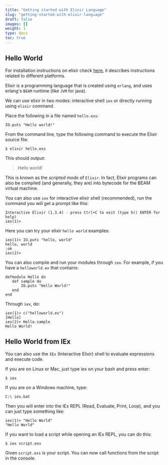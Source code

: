 ```yaml
---
title: "Getting started with Elixir Language"
slug: "getting-started-with-elixir-language"
draft: false
images: []
weight: 1
type: docs
toc: true
---
```


## Hello World
For installation instructions on elixir check [here][1], it describes instructions related to different platforms.  

Elixir is a programming language that is created using `erlang`, and uses erlang's `BEAM` runtime (like `JVM` for java).  

We can use elixir in two modes: interactive shell `iex` or directly running using
`elixir` command.

Place the following in a file named `hello.exs`:

    IO.puts "Hello world!"

From the command line, type the following command to execute the Elixir source file:

    $ elixir hello.exs

This should output:

> Hello world!

This is known as the _scripted mode_ of `Elixir`. In fact, Elixir programs can also be compiled (and generally, they are) into bytecode for the BEAM virtual machine.

You can also use `iex` for interactive elixir shell (recommended), run the command
you will get a prompt like this:

    Interactive Elixir (1.3.4) - press Ctrl+C to exit (type h() ENTER for help)
    iex(1)>

Here you can try your elixir `hello world` examples:

    iex(1)> IO.puts "hello, world"
    hello, world
    :ok
    iex(2)> 

  [1]: http://elixir-lang.org/install.html

You can also compile and run your modules through `iex`. For example, if you have a `helloworld.ex` that contains:

    defmodule Hello do
       def sample do
           IO.puts "Hello World!"
       end
    end

Through `iex`, do: 

    iex(1)> c("helloworld.ex")
    [Hello]
    iex(2)> Hello.sample
    Hello World!

## Hello World from IEx
You can also use the `IEx` (Interactive Elixir) shell to evaluate expressions and execute code.

If you are on Linux or Mac, just type iex on your bash and press enter:

    $ iex

If you are on a Windows machine, type:

    C:\ iex.bat

Then you will enter into the IEx REPL (Read, Evaluate, Print, Loop), and you can just type something like:

    iex(1)> "Hello World"
    "Hello World"

If you want to load a script while opening an IEx REPL, you can do this:

    $ iex script.exs

Given `script.exs` is your script. You can now call functions from the script in the console.

  [1]: https://www.wikiod.com/elixir/getting-started-with-elixir-language


